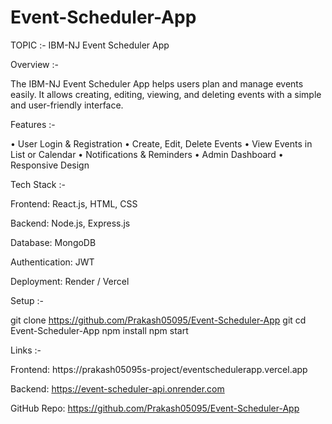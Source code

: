 # Event-Scheduler-App

TOPIC :- IBM-NJ Event Scheduler App

Overview :-

The IBM-NJ Event Scheduler App helps users plan and manage events easily. It allows creating, editing, viewing, and deleting events with a simple and user-friendly interface.

Features :-

• User Login & Registration • Create, Edit, Delete Events • View Events in List or Calendar • Notifications & Reminders • Admin Dashboard • Responsive Design

Tech Stack :-

Frontend: React.js, HTML, CSS

Backend: Node.js, Express.js

Database: MongoDB

Authentication: JWT

Deployment: Render / Vercel

Setup :-

git clone https://github.com/Prakash05095/Event-Scheduler-App git cd Event-Scheduler-App npm install npm start

Links :-

Frontend: https://prakash05095s-project/eventschedulerapp.vercel.app

Backend: https://event-scheduler-api.onrender.com

GitHub Repo: https://github.com/Prakash05095/Event-Scheduler-App
